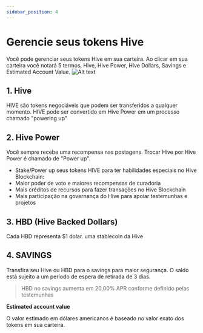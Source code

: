 ```yaml
---
sidebar_position: 4
---
```


# Gerencie seus tokens Hive
Você pode gerenciar seus tokens Hive em sua carteira. Ao clicar em sua carteira você notará 5 termos, Hive, Hive Power, Hive Dollars, Savings e Estimated Account Value.
![Alt ​​text](../../../../../src/assets/Tuto-manage/1.png)

## 1. **Hive**

HIVE são tokens negociáveis ​​que podem ser transferidos a qualquer momento. HIVE pode ser convertido em Hive Power em um processo chamado "powering up"

## 2. Hive Power

Você sempre recebe uma recompensa nas postagens. Trocar Hive por Hive Power é chamado de "Power up".

 - Stake/Power up seus tokens HIVE para ter habilidades especiais no Hive Blockchain:
 - Maior poder de voto e maiores recompensas de curadoria
 - Mais créditos de recursos para fazer transações no Hive Blockchain
 - Mais participação na governança do Hive para apoiar testemunhas e projetos

## 3. HBD (Hive Backed Dollars)

Cada HBD representa $1 dolar. uma stablecoin da Hive

##  4. SAVINGS

Transfira seu Hive ou HBD para o savings para maior segurança. O saldo está sujeito a um período de espera de retirada de 3 dias.

> HBD no savings aumenta em 20,00% APR conforme definido pelas testemunhas

**Estimated account value**

O valor estimado em dólares americanos é baseado no valor exato dos tokens em sua carteira.
